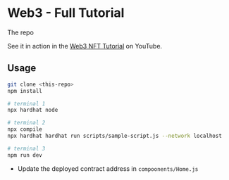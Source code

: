 # Web3 - Full Tutorial

The repo 

See it in action in the [Web3 NFT Tutorial]() on YouTube.

## Usage

```bash
git clone <this-repo>
npm install

# terminal 1
npx hardhat node

# terminal 2
npx compile
npx hardhat hardhat run scripts/sample-script.js --network localhost

# terminal 3 
npm run dev
```

- Update the deployed contract address in `compoonents/Home.js` 